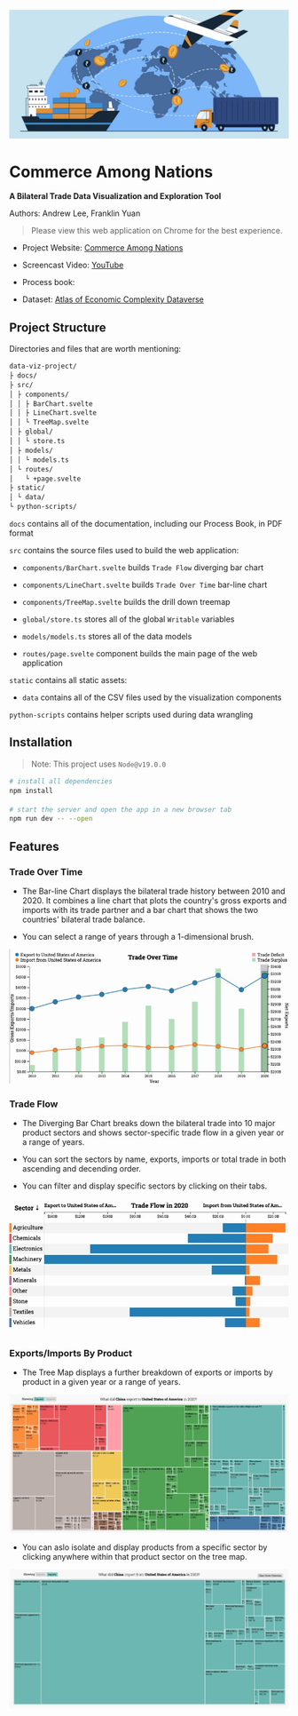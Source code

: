 ![](static/images/cover.jpg)

# Commerce Among Nations

**A Bilateral Trade Data Visualization and Exploration Tool**

Authors: Andrew Lee, Franklin Yuan



> Please view this web application on Chrome for the best experience.



- Project Website: [Commerce Among Nations](https://candrewlee14.github.io/data-viz-project/) 

- Screencast Video: [YouTube](https://youtu.be/OXdyF8Prxyw)

- Process book: 

- Dataset: [Atlas of Economic Complexity Dataverse](https://dataverse.harvard.edu/dataverse/atlas)

## Project Structure

Directories and files that are worth mentioning:

```bash
data-viz-project/
├ docs/
├ src/
│ ├ components/
│ │ ├ BarChart.svelte
│ │ ├ LineChart.svelte
│ │ └ TreeMap.svelte
│ ├ global/
│ │ └ store.ts
│ ├ models/
│ │ └ models.ts
│ └ routes/
│   └ +page.svelte
├ static/
│ └ data/
└ python-scripts/
```

`docs` contains all of the documentation, including our Process Book, in PDF format

`src` contains the source files used to build the web application:

* `components/BarChart.svelte`  builds `Trade Flow` diverging bar chart 

* `components/LineChart.svelte` builds `Trade Over Time` bar-line chart

* `components/TreeMap.svelte` builds the drill down treemap 

* `global/store.ts` stores all of the global `Writable` variables

* `models/models.ts` stores all of the data models

* `routes/page.svelte` component builds the main page of the web application

`static` contains all static assets:

* `data`  contains all of the CSV files used by the visualization components

`python-scripts` contains helper scripts used during data wrangling

## Installation

> Note: This project uses `Node@v19.0.0`

```bash
# install all dependencies
npm install

# start the server and open the app in a new browser tab
npm run dev -- --open
```

## Features

### Trade Over Time

* The Bar-line Chart displays the bilateral trade history between 2010 and 2020. It combines a line chart that plots the country's gross exports and imports with its trade partner and a bar chart that shows the two countries' bilateral trade balance.

* You can select a range of years through a 1-dimensional brush.

![](static/images/bar-line-chart.jpg)

### Trade Flow

* The Diverging Bar Chart breaks down the bilateral trade into 10 major product sectors and shows sector-specific trade flow in a given year or a range of years.

* You can sort the sectors by name, exports, imports or total trade in both ascending and decending order. 

* You can filter and display specific sectors by clicking on their tabs.

![](static/images/diverging-bar-chart.jpg) 

### Exports/Imports By Product

* The Tree Map displays a further breakdown of exports or imports by product in a given year or a range of years.

![](static/images/treemap-1.jpg)

* You can aslo isolate and display products from a specific sector by clicking anywhere within that product sector on the tree map.

![](static/images/treemap-2.jpg)
